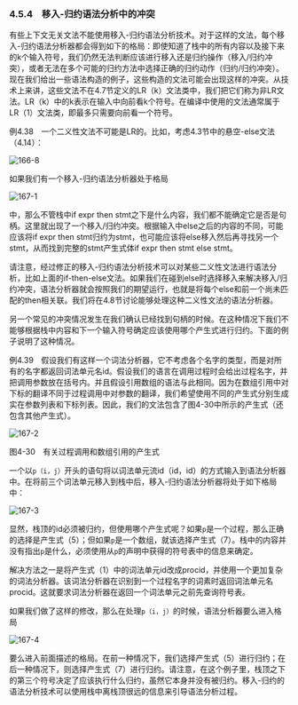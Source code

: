 ### 4.5.4　移入-归约语法分析中的冲突

有些上下文无关文法不能使用移入-归约语法分析技术。对于这样的文法，每个移入-归约语法分析器都会得到如下的格局：即使知道了栈中的所有内容以及接下来的k个输入符号，我们仍然无法判断应该进行移入还是归约操作（移入/归约冲突），或者无法在多个可能的归约方法中选择正确的归约动作（归约/归约冲突）。现在我们给出一些语法构造的例子，这些构造的文法可能会出现这样的冲突。从技术上来讲，这些文法不在4.7节定义的LR（k）文法类中，我们把它们称为非LR文法。LR（k）中的k表示在输入中向前看k个符号。在编译中使用的文法通常属于LR（1）文法类，即最多只需要向前看一个符号。

例4.38　一个二义性文法不可能是LR的。比如，考虑4.3节中的悬空-else文法（4.14）：

![166-8](../Images/image04219.jpeg)

如果我们有一个移入-归约语法分析器处于格局

![167-1](../Images/image04220.jpeg)

中，那么不管栈中if expr then stmt之下是什么内容，我们都不能确定它是否是句柄。这里就出现了一个移入/归约冲突。根据输入中else之后的内容的不同，可能应该将if expr then stmt归约为stmt，也可能应该将else移入然后再寻找另一个stmt，从而找到完整的stmt产生式体if expr then stmt else stmt。

请注意，经过修正的移入-归约语法分析技术可以对某些二义性文法进行语法分析，比如上面的if-then-else文法。如果我们在碰到else时选择移入来解决移入/归约冲突，语法分析器就会按照我们的期望运行，也就是将每个else和前一个尚未匹配的then相关联。我们将在4.8节讨论能够处理这种二义性文法的语法分析器。

另一个常见的冲突情况发生在我们确认已经找到句柄的时候。在这种情况下我们不能够根据栈中内容和下一个输入符号确定应该使用哪个产生式进行归约。下面的例子说明了这种情况。

例4.39　假设我们有这样一个词法分析器，它不考虑各个名字的类型，而是对所有的名字都返回词法单元名id。假设我们的语言在调用过程时会给出过程名字，并把调用参数放在括号内。并且假设引用数组的语法与此相同。因为在数组引用中对下标的翻译不同于过程调用中对参数的翻译，我们希望使用不同的产生式分别生成实在参数列表和下标列表。因此，我们的文法包含了图4-30中所示的产生式（还包含其他产生式）。

![167-2](../Images/image04221.jpeg)

图4-30　有关过程调用和数组引用的产生式

一个以`p（i，j）`开头的语句将以词法单元流id（id，id）的方式输入到语法分析器中。在将前三个词法单元移入到栈中后，移入-归约语法分析器将处于如下格局中：

![167-3](../Images/image04222.jpeg)

显然，栈顶的id必须被归约，但使用哪个产生式呢？如果`p`是一个过程，那么正确的选择是产生式（5）；但如果`p`是一个数组，就该选择产生式（7）。栈中的内容并没有指出`p`是什么，必须使用从`p`的声明中获得的符号表中的信息来确定。

解决方法之一是将产生式（1）中的词法单元id改成procid，并使用一个更加复杂的词法分析器。该词法分析器在识别到一个过程名字的词素时返回词法单元名procid。这就要求词法分析器在返回一个词法单元之前先查询符号表。

如果我们做了这样的修改，那么在处理`p（i，j）`的时候，语法分析器要么进入格局

![167-4](../Images/image04223.jpeg)

要么进入前面描述的格局。在前一种情况下，我们选择产生式（5）进行归约；在后一种情况下，则选择产生式（7）进行归约。请注意，在这个例子里，栈顶之下的第三个符号决定了应该执行什么归约，虽然它本身并没有被归约。移入-归约的语法分析技术可以使用栈中离栈顶很远的信息来引导语法分析过程。